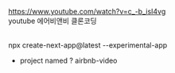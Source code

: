https://www.youtube.com/watch?v=c_-b_isI4vg <br />
youtube 에어비앤비 클론코딩 <br />
<br />


npx create-next-app@latest --experimental-app
- project named ? airbnb-video
